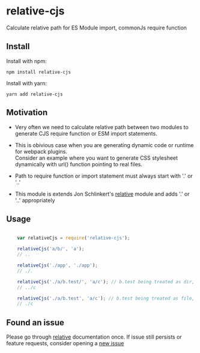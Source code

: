 # relative-cjs
Calculate relative path for ES Module import, commonJs require function

## Install
Install with npm:
```
npm install relative-cjs
```

Install with yarn:
```
yarn add relative-cjs
```

## Motivation

  - Very often we need to calculate relative path between two modules to generate CJS require function or ESM import statements.  

  - This is obivious case when you are generating dynamic code or runtime for webpack plugins.  
    Consider an example where you want to generate CSS stylesheet dynamically with url() function pointing to real files.

  - Path to require function or import statement must always start with '.' or '..'  

  - This module is extends Jon Schlinkert's [relative][relative] module and adds '.' or '..' appropriately  
  

## Usage

```js

    var relativeCjs = require('relative-cjs');

    relativeCjs('a/b/', 'a');
    // ..

    relativeCjs('./app', './app');
    // ./.

    relativeCjs('./a/b.test/', 'a/c'); // b.test being treated as dir, read relative module doc for more info
    // ../c

    relativeCjs('./a/b.test', 'a/c'); // b.test being treated as file, read relative module doc for more info
    // ./c

````
## Found an issue
Please go through [relative][relative] documentation once. If issue still persists or feature requests, consider opening a [new issue][issues]  


[relative]: https://github.com/jonschlinkert/relative
[issues]: https://github.com/ppiyush13/relative-cjs/issues

